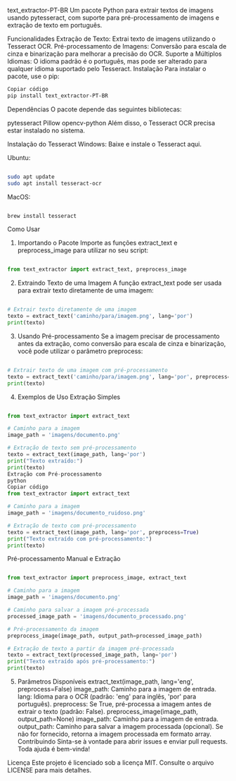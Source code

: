 text_extractor-PT-BR
Um pacote Python para extrair textos de imagens usando pytesseract, com suporte para pré-processamento de imagens e extração de texto em português.

Funcionalidades
Extração de Texto: Extrai texto de imagens utilizando o Tesseract OCR.
Pré-processamento de Imagens: Conversão para escala de cinza e binarização para melhorar a precisão do OCR.
Suporte a Múltiplos Idiomas: O idioma padrão é o português, mas pode ser alterado para qualquer idioma suportado pelo Tesseract.
Instalação
Para instalar o pacote, use o pip:

```bash
Copiar código
pip install text_extractor-PT-BR 
```
Dependências
O pacote depende das seguintes bibliotecas:

pytesseract
Pillow
opencv-python
Além disso, o Tesseract OCR precisa estar instalado no sistema.

Instalação do Tesseract
Windows: Baixe e instale o Tesseract aqui.

Ubuntu:

```bash

sudo apt update
sudo apt install tesseract-ocr
```

MacOS:
```bash

brew install tesseract
```

Como Usar
1. Importando o Pacote
Importe as funções extract_text e preprocess_image para utilizar no seu script:

```python

from text_extractor import extract_text, preprocess_image
```
2. Extraindo Texto de uma Imagem
A função extract_text pode ser usada para extrair texto diretamente de uma imagem:

```python

# Extrair texto diretamente de uma imagem
texto = extract_text('caminho/para/imagem.png', lang='por')
print(texto)
```
3. Usando Pré-processamento
Se a imagem precisar de processamento antes da extração, como conversão para escala de cinza e binarização, você pode utilizar o parâmetro preprocess:

```python

# Extrair texto de uma imagem com pré-processamento
texto = extract_text('caminho/para/imagem.png', lang='por', preprocess=True)
print(texto)
```
4. Exemplos de Uso
Extração Simples
```python

from text_extractor import extract_text

# Caminho para a imagem
image_path = 'imagens/documento.png'

# Extração de texto sem pré-processamento
texto = extract_text(image_path, lang='por')
print("Texto extraído:")
print(texto)
Extração com Pré-processamento
python
Copiar código
from text_extractor import extract_text

# Caminho para a imagem
image_path = 'imagens/documento_ruidoso.png'

# Extração de texto com pré-processamento
texto = extract_text(image_path, lang='por', preprocess=True)
print("Texto extraído com pré-processamento:")
print(texto)
```
Pré-processamento Manual e Extração
```python

from text_extractor import preprocess_image, extract_text

# Caminho para a imagem
image_path = 'imagens/documento.png'

# Caminho para salvar a imagem pré-processada
processed_image_path = 'imagens/documento_processado.png'

# Pré-processamento da imagem
preprocess_image(image_path, output_path=processed_image_path)

# Extração de texto a partir da imagem pré-processada
texto = extract_text(processed_image_path, lang='por')
print("Texto extraído após pré-processamento:")
print(texto)
```

5. Parâmetros Disponíveis
extract_text(image_path, lang='eng', preprocess=False)
image_path: Caminho para a imagem de entrada.
lang: Idioma para o OCR (padrão: 'eng' para inglês, 'por' para português).
preprocess: Se True, pré-processa a imagem antes de extrair o texto (padrão: False).
preprocess_image(image_path, output_path=None)
image_path: Caminho para a imagem de entrada.
output_path: Caminho para salvar a imagem processada (opcional). Se não for fornecido, retorna a imagem processada em formato array.
Contribuindo
Sinta-se à vontade para abrir issues e enviar pull requests. Toda ajuda é bem-vinda!

Licença
Este projeto é licenciado sob a licença MIT. Consulte o arquivo LICENSE para mais detalhes.